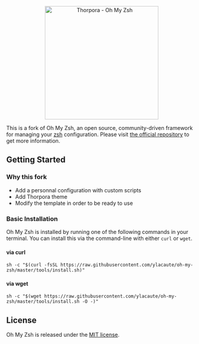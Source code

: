 <p align="center">
  <a href="http://thorpora.fr">
    <img src="http://thorpora.fr/wp-content/uploads/2015/03/thorpora4.4.png" width="300" alt="Thorpora - Oh My Zsh">
  </a>
</p>

This is a fork of Oh My Zsh, an open source, community-driven framework for managing 
your [zsh](http://www.zsh.org/) configuration.
Please visit [the official repository](https://github.com/robbyrussell/oh-my-zsh) to get more information.
 
## Getting Started

### Why this fork

 * Add a personnal configuration with custom scripts
 * Add Thorpora theme
 * Modify the template in order to be ready to use

### Basic Installation

Oh My Zsh is installed by running one of the following commands in your terminal. You can install this via
the command-line with either `curl` or `wget`. 

#### via curl

```shell
sh -c "$(curl -fsSL https://raw.githubusercontent.com/ylacaute/oh-my-zsh/master/tools/install.sh)"
```

#### via wget

```shell
sh -c "$(wget https://raw.githubusercontent.com/ylacaute/oh-my-zsh/master/tools/install.sh -O -)"
```

## License

Oh My Zsh is released under the [MIT license](LICENSE.txt).
